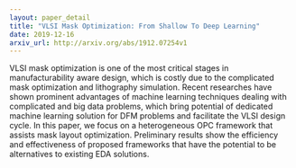 ```yaml
---
layout: paper_detail
title: "VLSI Mask Optimization: From Shallow To Deep Learning"
date: 2019-12-16
arxiv_url: http://arxiv.org/abs/1912.07254v1
---
```


VLSI mask optimization is one of the most critical stages in manufacturability aware design, which is costly due to the complicated mask optimization and lithography simulation. Recent researches have shown prominent advantages of machine learning techniques dealing with complicated and big data problems, which bring potential of dedicated machine learning solution for DFM problems and facilitate the VLSI design cycle. In this paper, we focus on a heterogeneous OPC framework that assists mask layout optimization. Preliminary results show the efficiency and effectiveness of proposed frameworks that have the potential to be alternatives to existing EDA solutions.
